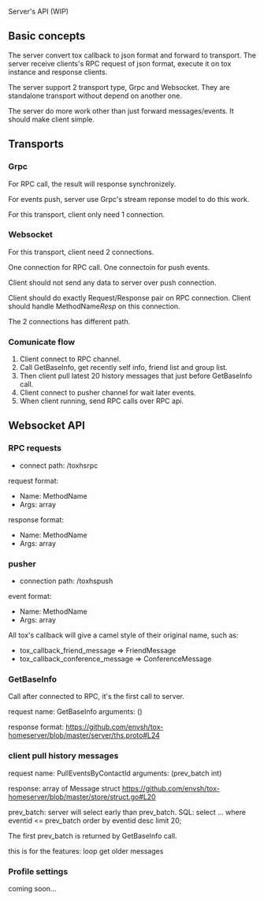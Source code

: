 
Server's API (WIP)

## Basic concepts

The server convert tox callback to json format and forward to transport.
The server receive clients's RPC request of json format, execute it on tox instance and response clients.

The server support 2 transport type, Grpc and Websocket. 
They are standalone transport without depend on another one.

The server do more work other than just forward messages/events. It should make client simple.

## Transports

### Grpc

For RPC call, the result will response synchronizely.

For events push, server use Grpc's stream reponse model to do this work.

For this transport, client only need 1 connection.

### Websocket

For this transport, client need 2 connections.

One connection for RPC call. One connectoin for push events.

Client should not send any data to server over push connection.

Client should do exactly Request/Response pair on RPC connection. Client should handle MethodName*Resp* on this connection.

The 2 connections has different path.

### Comunicate flow

1. Client connect to RPC channel.
2. Call GetBaseInfo, get recently self info, friend list and group list.
3. Then client pull latest 20 history messages that just before GetBaseInfo call.
4. Client connect to pusher channel for wait later events.
5. When client running, send RPC calls over RPC api.

## Websocket API

### RPC requests

* connect path: /toxhsrpc

request format:
* Name: MethodName
* Args: array

response format:
* Name: MethodName
* Args: array

### pusher 

* connection path: /toxhspush

event format:
* Name: MethodName
* Args: array

All tox's callback will give a camel style of their original name, such as:

* tox\_callback\_friend\_message => FriendMessage
* tox\_callback\_conference\_message => ConferenceMessage

### GetBaseInfo
Call after connected to RPC, it's the first call to server.

request name: GetBaseInfo
arguments: ()

response format: https://github.com/envsh/tox-homeserver/blob/master/server/ths.proto#L24


### client pull history messages

request name: PullEventsByContactId
arguments: (prev_batch int)

response: array of Message struct https://github.com/envsh/tox-homeserver/blob/master/store/struct.go#L20

prev_batch: server will select early than prev\_batch. SQL: select ... where eventid <= prev\_batch order by eventid desc limit 20;

The first prev\_batch is returned by GetBaseInfo call.

this is for the features: loop get older messages

### Profile settings

coming soon...



